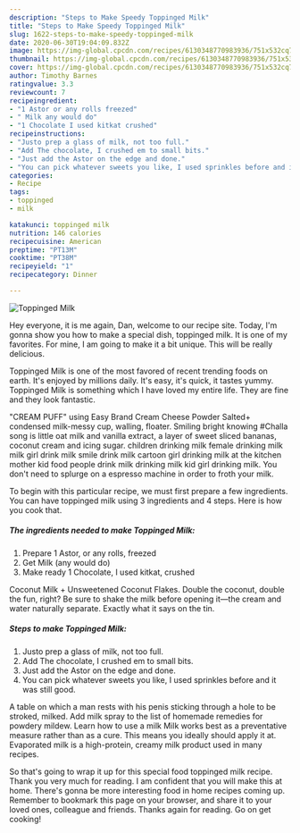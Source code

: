 ```yaml
---
description: "Steps to Make Speedy Toppinged Milk"
title: "Steps to Make Speedy Toppinged Milk"
slug: 1622-steps-to-make-speedy-toppinged-milk
date: 2020-06-30T19:04:09.832Z
image: https://img-global.cpcdn.com/recipes/6130348770983936/751x532cq70/toppinged-milk-recipe-main-photo.jpg
thumbnail: https://img-global.cpcdn.com/recipes/6130348770983936/751x532cq70/toppinged-milk-recipe-main-photo.jpg
cover: https://img-global.cpcdn.com/recipes/6130348770983936/751x532cq70/toppinged-milk-recipe-main-photo.jpg
author: Timothy Barnes
ratingvalue: 3.3
reviewcount: 7
recipeingredient:
- "1 Astor or any rolls freezed"
- " Milk any would do"
- "1 Chocolate I used kitkat crushed"
recipeinstructions:
- "Justo prep a glass of milk, not too full."
- "Add The chocolate, I crushed em to small bits."
- "Just add the Astor on the edge and done."
- "You can pick whatever sweets you like, I used sprinkles before and it was still good."
categories:
- Recipe
tags:
- toppinged
- milk

katakunci: toppinged milk 
nutrition: 146 calories
recipecuisine: American
preptime: "PT13M"
cooktime: "PT38M"
recipeyield: "1"
recipecategory: Dinner

---
```



![Toppinged Milk](https://img-global.cpcdn.com/recipes/6130348770983936/751x532cq70/toppinged-milk-recipe-main-photo.jpg)

Hey everyone, it is me again, Dan, welcome to our recipe site. Today, I'm gonna show you how to make a special dish, toppinged milk. It is one of my favorites. For mine, I am going to make it a bit unique. This will be really delicious.

Toppinged Milk is one of the most favored of recent trending foods on earth. It's enjoyed by millions daily. It's easy, it's quick, it tastes yummy. Toppinged Milk is something which I have loved my entire life. They are fine and they look fantastic.

&#34;CREAM PUFF&#34; using Easy Brand Cream Cheese Powder Salted+ condensed milk-messy cup, walling, floater. Smiling bright knowing #Challa song is little oat milk and vanilla extract, a layer of sweet sliced bananas, coconut cream and icing sugar. children drinking milk female drinking milk milk girl drink milk smile drink milk cartoon girl drinking milk at the kitchen mother kid food people drink milk drinking milk kid girl drinking milk. You don&#39;t need to splurge on a espresso machine in order to froth your milk.


To begin with this particular recipe, we must first prepare a few ingredients. You can have toppinged milk using 3 ingredients and 4 steps. Here is how you cook that.

<!--inarticleads1-->

##### The ingredients needed to make Toppinged Milk:

1. Prepare 1 Astor, or any rolls, freezed
1. Get  Milk (any would do)
1. Make ready 1 Chocolate, I used kitkat, crushed


Coconut Milk + Unsweetened Coconut Flakes. Double the coconut, double the fun, right? Be sure to shake the milk before opening it—the cream and water naturally separate. Exactly what it says on the tin. 

<!--inarticleads2-->

##### Steps to make Toppinged Milk:

1. Justo prep a glass of milk, not too full.
1. Add The chocolate, I crushed em to small bits.
1. Just add the Astor on the edge and done.
1. You can pick whatever sweets you like, I used sprinkles before and it was still good.


A table on which a man rests with his penis sticking through a hole to be stroked, milked. Add milk spray to the list of homemade remedies for powdery mildew. Learn how to use a milk Milk works best as a preventative measure rather than as a cure. This means you ideally should apply it at. Evaporated milk is a high-protein, creamy milk product used in many recipes. 

So that's going to wrap it up for this special food toppinged milk recipe. Thank you very much for reading. I am confident that you will make this at home. There's gonna be more interesting food in home recipes coming up. Remember to bookmark this page on your browser, and share it to your loved ones, colleague and friends. Thanks again for reading. Go on get cooking!
